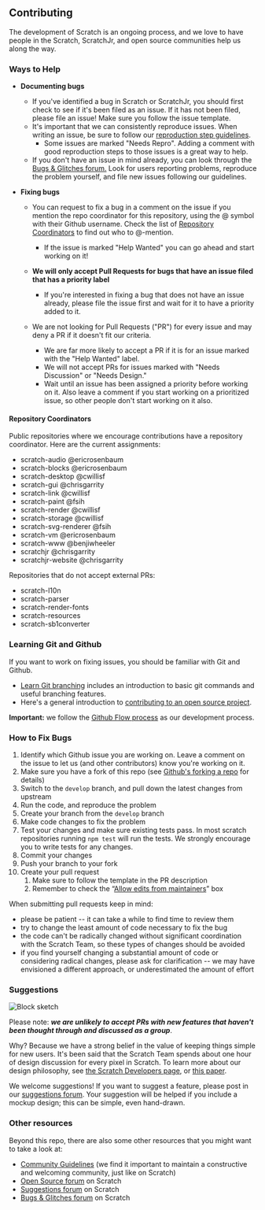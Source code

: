 ## Contributing
The development of Scratch is an ongoing process, and we love to have people in the Scratch, ScratchJr, and open source communities help us along the way.

### Ways to Help

* **Documenting bugs**
  * If you've identified a bug in Scratch or ScratchJr, you should first check to see if it's been filed as an issue. If it has not been filed, please file an issue!  Make sure you follow the issue template.
  * It's important that we can consistently reproduce issues. When writing an issue, be sure to follow our [reproduction step guidelines](https://github.com/LLK/scratch-gui/wiki/Writing-good-repro-steps).
    * Some issues are marked "Needs Repro". Adding a comment with good reproduction steps to those issues is a great way to help.
  * If you don't have an issue in mind already, you can look through the [Bugs & Glitches forum.](https://scratch.mit.edu/discuss/3/) Look for users reporting problems, reproduce the problem yourself, and file new issues following our guidelines. 

* **Fixing bugs**
  * You can request to fix a bug in a comment on the issue if you mention the repo coordinator for this repository, using the @ symbol with their Github username. Check the list of [Repository Coordinators](./CONTRIBUTING.md#repository-coordinators) to find out who to @-mention.
    * If the issue is marked "Help Wanted" you can go ahead and start working on it!
  * **We will only accept Pull Requests for bugs that have an issue filed that has a priority label** 
    * If you're interested in fixing a bug that does not have an issue already, please file the issue first and wait for it to have a priority added to it.
  
  * We are not looking for Pull Requests ("PR") for every issue and may deny a PR if it doesn't fit our criteria.
    * We are far more likely to accept a PR if it is for an issue marked with the "Help Wanted" label.
    * We will not accept PRs for issues marked with "Needs Discussion" or "Needs Design."
    * Wait until an issue has been assigned a priority before working on it. Also leave a comment if you start working on a prioritized issue, so other people don't start working on it also.

#### Repository Coordinators
Public repositories where we encourage contributions have a repository coordinator. Here are the current assignments:
* scratch-audio @ericrosenbaum
* scratch-blocks @ericrosenbaum
* scratch-desktop @cwillisf
* scratch-gui @chrisgarrity
* scratch-link @cwillisf
* scratch-paint @fsih
* scratch-render @cwillisf
* scratch-storage @cwillisf
* scratch-svg-renderer @fsih
* scratch-vm @ericrosenbaum
* scratch-www @benjiwheeler
* scratchjr @chrisgarrity
* scratchjr-website @chrisgarrity

Repositories that do not accept external PRs:
* scratch-l10n
* scratch-parser
* scratch-render-fonts
* scratch-resources
* scratch-sb1converter

### Learning Git and Github

If you want to work on fixing issues, you should be familiar with Git and Github.

* [Learn Git branching](https://learngitbranching.js.org/) includes an introduction to basic git commands and useful branching features.
* Here's a general introduction to [contributing to an open source project](https://egghead.io/courses/how-to-contribute-to-an-open-source-project-on-github).

**Important:** we follow the [Github Flow process](https://guides.github.com/introduction/flow/) as our development process.

### How to Fix Bugs
1. Identify which Github issue you are working on. Leave a comment on the issue to let us (and other contributors) know you're working on it.
2. Make sure you have a fork of this repo (see [Github's forking a repo](https://help.github.com/en/github/getting-started-with-github/fork-a-repo) for details)
3. Switch to the `develop` branch, and pull down the latest changes from upstream
4. Run the code, and reproduce the problem
5. Create your branch from the `develop` branch
6. Make code changes to fix the problem
7. Test your changes and make sure existing tests pass. In most scratch repositories running `npm test` will run the tests. We strongly encourage you to write tests for any changes.
8. Commit your changes
9. Push your branch to your fork
10. Create your pull request
    1. Make sure to follow the template in the PR description
    1. Remember to check the “[Allow edits from maintainers](https://help.github.com/en/github/collaborating-with-issues-and-pull-requests/allowing-changes-to-a-pull-request-branch-created-from-a-fork)” box

When submitting pull requests keep in mind:
* please be patient -- it can take a while to find time to review them
* try to change the least amount of code necessary to fix the bug
* the code can't be radically changed without significant coordination with the Scratch Team, so these types of changes should be avoided
* if you find yourself changing a substantial amount of code or considering radical changes, please ask for clarification -- we may have envisioned a different approach, or underestimated the amount of effort

### Suggestions
![Block sketch](https://user-images.githubusercontent.com/3431616/77192550-1dcebe00-6ab3-11ea-9606-8ecd8500c958.png)

Please note: **_we are unlikely to accept PRs with new features that haven't been thought through and discussed as a group_**.

Why? Because we have a strong belief in the value of keeping things simple for new users. It's been said that the Scratch Team spends about one hour of design discussion for every pixel in Scratch. To learn more about our design philosophy, see [the Scratch Developers page](https://scratch.mit.edu/developers), or [this paper](http://web.media.mit.edu/~mres/papers/Scratch-CACM-final.pdf).

We welcome suggestions! If you want to suggest a feature, please post in our [suggestions forum](https://scratch.mit.edu/discuss/1/). Your suggestion will be helped if you include a mockup design; this can be simple, even hand-drawn.

### Other resources
Beyond this repo, there are also some other resources that you might want to take a look at:
* [Community Guidelines](https://github.com/LLK/scratch-www/wiki/Community-Guidelines) (we find it important to maintain a constructive and welcoming community, just like on Scratch)
* [Open Source forum](https://scratch.mit.edu/discuss/49/) on Scratch
* [Suggestions forum](https://scratch.mit.edu/discuss/1/) on Scratch
* [Bugs & Glitches forum](https://scratch.mit.edu/discuss/3/) on Scratch
